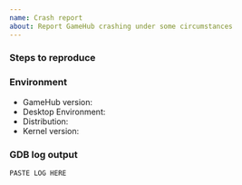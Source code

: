 ```yaml
---
name: Crash report
about: Report GameHub crashing under some circumstances
---
```


<!--

Before creating the issue, please make sure that...

* You are using the latest version of GameHub (active development happens in the dev branch).
* Your version of GameHub is compiled with optimization turned off (see here: https://github.com/tkashkin/GameHub/issues/162 for more info)
* There isn't already an open issue for your problem.

If you have multiple unrelated problems, create separate issues rather than combining them into one.

Note that leaving sections blank or being vague will make it difficult to understand and fix the problem.
-->

### Steps to reproduce

### Environment

- GameHub version:
- Desktop Environment:
- Distribution:
- Kernel version:

### GDB log output

<!--

To get the GDB log, follow these steps:

1. Close GameHub if it's running.
2. Run this in your terminal:
"gdb -ex 'set args --debug' -ex 'set pagination off' -ex run com.github.tkashkin.gamehub"
3. Once the app has crashed (become unresponsive), type "bt full" (and  press enter) to get a backtrace.
4. type "q" to quit the debugger (or "c" to continue until the app quits)
5. Copy the log and paste below
6. Remove private information (tokens, keys or id's for steam, gog or humble bundle)

-->

```
PASTE LOG HERE
```
